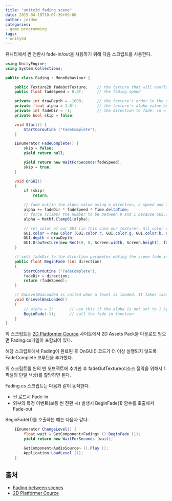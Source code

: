 ```yaml
---
title: "unity3d fading scene"
date: 2015-04-18T10:07:39+09:00
author: jeidee
categories:
- game programming
tags:
- unity3d
---
```


유니티에서 씬 전환시 fade-in/out을 사용하기 위해 다음 스크립트를 사용한다.

```csharp
using UnityEngine;
using System.Collections;

public class Fading : MonoBehaviour {

	public Texture2D fadeOutTexture;	// the texture that will overlay the screen. This can be a black image or a loading graphic
	public float fadeSpeed = 0.8f;		// the fading speed

	private int drawDepth = -1000;		// the texture's order in the draw hierarchy: a low number means it renders on top
	private float alpha = 1.0f;			// the texture's alpha value between 0 and 1
	private int fadeDir = -1;			// the direction to fade: in = -1 or out = 1
	private bool skip = false;

	void Start() {
		StartCoroutine ("FadeComplete");
	}

	IEnumerator FadeComplete() {
		skip = false;
		yield return null;

		yield return new WaitForSeconds(fadeSpeed);
		skip = true;
	}

	void OnGUI()
	{
		if (skip)
			return;

		// fade out/in the alpha value using a direction, a speed and Time.deltaTime to convert the operation to seconds
		alpha += fadeDir * fadeSpeed * Time.deltaTime;
		// force (clamp) the number to be between 0 and 1 because GUI.color uses Alpha values between 0 and 1
		alpha = Mathf.Clamp01(alpha);

		// set color of our GUI (in this case our texture). All color values remain the same & the Alpha is set to the alpha variable
		GUI.color = new Color (GUI.color.r, GUI.color.g, GUI.color.b, alpha);
		GUI.depth = drawDepth;																// make the black texture render on top (drawn last)
		GUI.DrawTexture(new Rect(0, 0, Screen.width, Screen.height), fadeOutTexture);		// draw the texture to fit the entire screen area
	}

	// sets fadeDir to the direction parameter making the scene fade in if -1 and out if 1
	public float BeginFade (int direction)
	{
		StartCoroutine ("FadeComplete");
		fadeDir = direction;
		return (fadeSpeed);
	}

	// OnLevelWasLoaded is called when a level is loaded. It takes loaded level index (int) as a parameter so you can limit the fade in to certain scenes.
	void OnLevelWasLoaded()
	{
		// alpha = 1;		// use this if the alpha is not set to 1 by default
		BeginFade(-1);		// call the fade in function
	}
}
```
위 스크립트는 [2D Platformer Cource](http://brackeys.com/preview/2d-platformer-course/) 사이트에서 2D Assets Pack을 다운로드 받으면 Fading.cs파일이 포함되어 있다.

해당 스크립트에서 Fading이 완료된 후  OnGUI() 코드가 더 이상 실행되지 않도록 FadeComplete 코루틴을 추가했다.

위 스크립트를 씬의 빈 오브젝트에 추가한 후 fadeOutTexture(리소스 절약을 위해서 1픽셀의 단일 색상)를 할당하면 된다.

Fading.cs 스크립트는 다음과 같이 동작한다.

- 씬 로드시 Fade-in
- 외부의 특정 이벤트(보통 씬 전환 시) 발생시 BeginFade(1) 함수를 호출해서 Fade-out

BeginFade(1)를 호출하는 예는 다음과 같다.

```csharp
	IEnumerator ChangeLevel() {
		float wait = GetComponent<Fading> ().BeginFade (1);
		yield return new WaitForSeconds (wait);

		GetComponent<AudioSource> ().Play ();
		Application.LoadLevel (1);
	}
```

## 출처

* [Fading between scenes](http://unity3d.com/learn/tutorials/modules/intermediate/graphics/fading-between-scenes)
* [2D Platformer Cource](http://brackeys.com/preview/2d-platformer-course/)